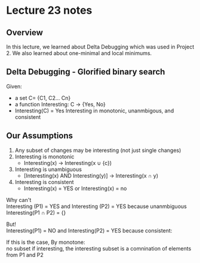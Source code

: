 # Lecture 23 notes

## Overview
In this lecture, we learned about Delta Debugging which was used in 
Project 2. We also learned about one-minimal and local minimums.

## Delta Debugging - Glorified binary search
Given:
- a set C= {C1, C2... Cn} 
- a function Interesting: C -> {Yes, No}
- Interesting(C) = Yes
Interesting in monotonic, unanmbigous, and consistent

## Our Assumptions
1. Any subset of changes may be interesting (not just single changes)
2. Interesting is monotonic
    - Interesting(x) -> Interesting(x ∪ {c})
3. Interesting is unambiguous
    - [Interesting(x) AND Interesting(y)] -> Interesting(x ∩ y)
4. Interesting is consistent 
    - Interesting(x) = YES or Interesting(x) = no

Why can't <br /> 
Interesting (P1) = YES and Interesting (P2) = YES
because unanmbiguous Interesting(P1 ∩ P2) = {}

But!<br /> 
Interesting(P1) = NO and Interesting(P2) = YES because consistent: <br /> 

If this is the case, By monotone:
<br /> no subset if interesting, the interesting subset is a comnination of elements from P1 and P2



